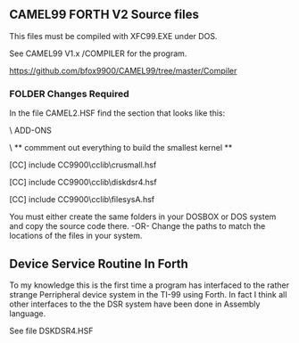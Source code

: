 ## CAMEL99 FORTH V2 Source files
This files must be compiled with XFC99.EXE under DOS.

See CAMEL99 V1.x /COMPILER for the program.

https://github.com/bfox9900/CAMEL99/tree/master/Compiler


### FOLDER Changes Required
In the file CAMEL2.HSF find the section that looks like this:

\ ADD-ONS

\ ** commment out everything to build the smallest kernel  **

 [CC] include CC9900\cclib\crusmall.hsf
 
 [CC] include CC9900\cclib\diskdsr4.hsf

[CC] include CC9900\cclib\filesysA.hsf

 You must either create the same folders in your DOSBOX or DOS system
 and copy the source code there.
                             -OR-
Change the paths to match the locations of the files in your system.

## Device Service Routine In Forth
To my knowledge this is the first time a program has interfaced to the rather strange Perripheral device  system in the TI-99 using Forth.
In fact I think all other interfaces to the the DSR system have been done in Assembly language.

See file DSKDSR4.HSF
